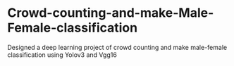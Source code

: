 # Crowd-counting-and-make-Male-Female-classification
Designed a deep learning project of crowd counting and make male-female classification using Yolov3 and Vgg16
